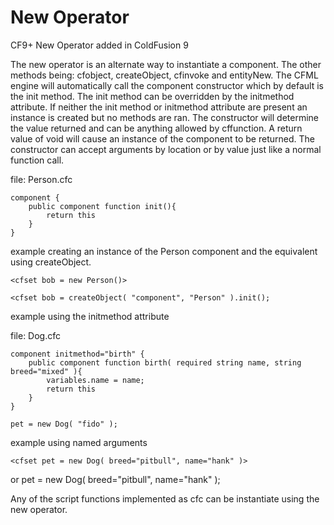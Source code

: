 # New Operator

CF9+ New Operator added in ColdFusion 9

The new operator is an alternate way to instantiate a component.  The other methods being: cfobject, createObject, cfinvoke and entityNew.  The CFML engine will automatically call the component constructor which by default is the init method.  The init method can be overridden by the initmethod attribute.  If neither the init method or initmethod attribute are present an instance is created but no methods are ran.  The constructor will determine the value returned and can be anything allowed by cffunction.  A return value of void will cause an instance of the component to be returned.  The constructor can accept arguments by location or by value just like a normal function call.

file: Person.cfc

    component {
        public component function init(){
            return this
        }
    }

example creating an instance of the Person component and the equivalent using createObject.

    <cfset bob = new Person()>

    <cfset bob = createObject( "component", "Person" ).init();

example using the initmethod attribute

file: Dog.cfc

    component initmethod="birth" {
        public component function birth( required string name, string breed="mixed" ){
            variables.name = name;
            return this
        }
    }

    pet = new Dog( "fido" );

example using named arguments

    <cfset pet = new Dog( breed="pitbull", name="hank" )>
or
    pet = new Dog( breed="pitbull", name="hank" );
    
Any of the script functions implemented as cfc can be instantiate using the new operator.
